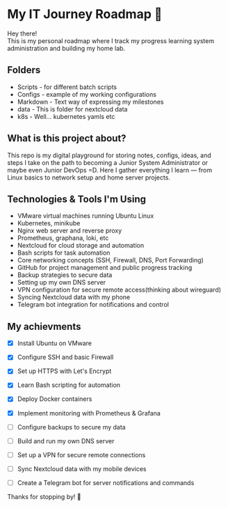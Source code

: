 
# My IT Journey Roadmap 🚀

Hey there!   
This is my personal roadmap where I track my progress learning system administration and building my home lab.

## Folders
- Scripts - for different batch scripts
- Configs - example of my working configurations
- Markdown - Text way of expressing my milestones
- data - This is folder for nextcloud data
- k8s - Well... kubernetes yamls etc
  
## What is this project about? 

This repo is my digital playground for storing notes, configs, ideas, and steps I take on the path to becoming a Junior System Administrator or maybe even Junior DevOps =D. Here I gather everything I learn — from Linux basics to network setup and home server projects.

## Technologies & Tools I'm Using 

- VMware virtual machines running Ubuntu Linux
- Kubernetes, minikube  
- Nginx web server and reverse proxy
- Prometheus, graphana, loki, etc
- Nextcloud for cloud storage and automation  
- Bash scripts for task automation  
- Core networking concepts (SSH, Firewall, DNS, Port Forwarding)  
- GitHub for project management and public progress tracking  
- Backup strategies to secure data   
- Setting up my own DNS server   
- VPN configuration for secure remote access(thinking about wireguard)   
- Syncing Nextcloud data with my phone   
- Telegram bot integration for notifications and control   

## My achievments 

- [x] Install Ubuntu on VMware  
- [x] Configure SSH and basic Firewall  
- [x] Set up HTTPS with Let's Encrypt  
- [x] Learn Bash scripting for automation  
- [x] Deploy Docker containers  
- [x] Implement monitoring with Prometheus & Grafana  
- [ ] Configure backups to secure my data  
- [ ] Build and run my own DNS server  
- [ ] Set up a VPN for secure remote connections  
- [ ] Sync Nextcloud data with my mobile devices  
- [ ] Create a Telegram bot for server notifications and commands  


Thanks for stopping by! 🙌  
